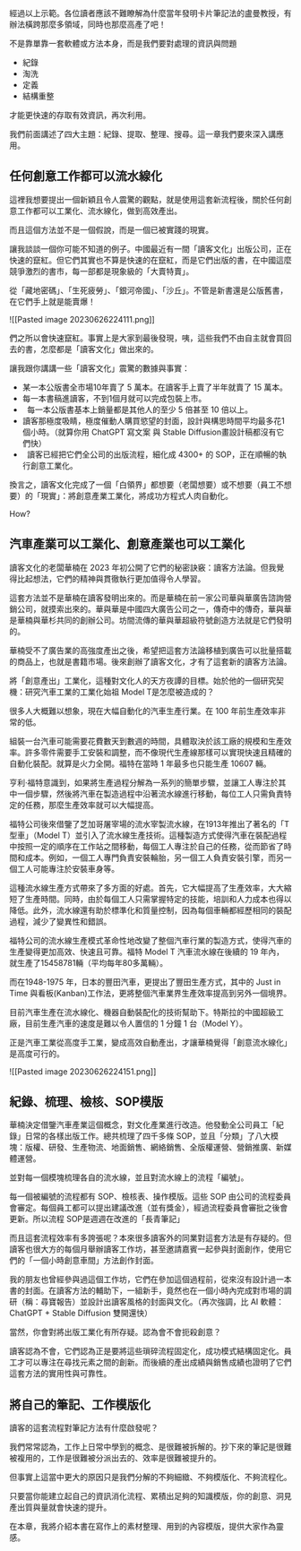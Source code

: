 經過以上示範。各位讀者應該不難瞭解為什麼當年發明卡片筆記法的盧曼教授，有辦法橫跨那麼多領域，同時也那麼高產了吧！

不是靠單靠一套軟體或方法本身，而是我們要對處理的資訊與問題

* 紀錄
* 淘洗
* 定義
* 結構重整

才能更快速的存取有效資訊，再次利用。

我們前面講述了四大主題：紀錄、提取、整理、搜尋。這一章我們要來深入講應用。


## 任何創意工作都可以流水線化

這裡我想要提出一個新穎且令人震驚的觀點，就是使用這套新流程後，關於任何創意工作都可以工業化、流水線化，做到高效產出。

而且這個方法並不是一個假說，而是一個已被實踐的現實。

讓我談談一個你可能不知道的例子。中國最近有一間「讀客文化」出版公司，正在快速的竄紅。但它們其實也不算是快速的在竄紅，而是它們出版的書，在中國這麼競爭激烈的書市，每一部都是現象級的「大賣特賣」。

從「藏地密碼」、「生死疲勞」、「銀河帝國」、「沙丘」。不管是新書還是公版舊書，在它們手上就是能賣爆！

![[Pasted image 20230626224111.png]]

們之所以會快速竄紅。事實上是大家到最後發現，咦，這些我們不由自主就會買回去的書，怎麼都是「讀客文化」做出來的。

讓我跟你講講一些「讀客文化」震驚的數據與事實：

* 某一本公版書全市場10年賣了 5 萬本。在讀客手上賣了半年就賣了 15 萬本。
*  每一本書稿進讀客，不到1個月就可以完成包裝上市。
*   每一本公版書基本上銷量都是其他人的至少 5 倍甚至 10 倍以上。
*  讀客那極度吸睛，極度催動人購買慾望的封面，設計與構思時間平均最多花1個小時。（就算你用 ChatGPT 寫文案 與 Stable Diffusion畫設計稿都沒有它們快）
*   讀客已經把它們全公司的出版流程，細化成 4300+ 的 SOP，正在順暢的執行創意工業化。

換言之，讀客文化完成了一個「白領界」都想要（老闆想要）或不想要（員工不想要）的「現實」：將創意產業工業化，將成功方程式人肉自動化。

How?

## 汽車產業可以工業化、創意產業也可以工業化

讀客文化的老闆華楠在 2023 年初公開了它們的秘密訣竅：讀客方法論。但我覺得比起想法，它們的精神與貫徹執行更加值得令人學習。

這套方法並不是華楠在讀客發明出來的。而是華楠在前一家公司華與華廣告諮詢營銷公司，就摸索出來的。華與華是中國四大廣告公司之一，傳奇中的傳奇，華與華是華楠與華杉共同的創辦公司。坊間流傳的華與華超級符號創造方法就是它們發明的。

華楠受不了廣告業的高強度產出之後，希望把這套方法論移植到廣告可以批量搭載的商品上，也就是書籍市場。後來創辦了讀客文化，才有了這套新的讀客方法論。

將「創意產出」工業化，這種對文化人的天方夜譚的目標。­始於他的一個研究契機：研究汽車工業的工業化始祖 Model T是怎麼被造成的？

很多人大概難以想象，現在大幅自動化的汽車生產行業。在 100 年前生產效率非常的低。

組裝一台汽車可能需要花費數天到數週的時間，具體取決於該工廠的規模和生產效率。許多零件需要手工安裝和調整，而不像現代生產線那樣可以實現快速且精確的自動化裝配。就算是火力全開。福特在當時 1 年最多也只能生產 10607 輛。

亨利·福特意識到，如果將生產過程分解為一系列的簡單步驟，並讓工人專注於其中一個步驟，然後將汽車在製造過程中沿著流水線進行移動，每位工人只需負責特定的任務，那麼生產效率就可以大幅提高。

福特公司後來借鑒了芝加哥屠宰場的流水宰製流水線，在1913年推出了著名的「T型車」（Model T）並引入了流水線生產技術。這種製造方式使得汽車在裝配過程中按照一定的順序在工作站之間移動，每個工人專注於自己的任務，從而節省了時間和成本。例如，一個工人專門負責安裝輪胎，另一個工人負責安裝引擎，而另一個工人可能專注於安裝車身等。

這種流水線生產方式帶來了多方面的好處。首先，它大幅提高了生產效率，大大縮短了生產時間。同時，由於每個工人只需掌握特定的技能，培訓和人力成本也得以降低。此外，流水線還有助於標準化和質量控制，因為每個車輛都經歷相同的裝配過程，減少了變異性和錯誤。

福特公司的流水線生產模式革命性地改變了整個汽車行業的製造方式，使得汽車的生產變得更加高效、快速且可靠。福特 Model T 汽車流水線在後續的 19 年內，就生產了15458781輛（平均每年80多萬輛）。

而在1948-1975 年，日本的豐田汽車，更提出了豐田生產方式，其中的 Just in Time 與看板(Kanban)工作法，更將整個汽車業界生產效率提高到另外一個境界。

目前汽車生產在流水線化、機器自動裝配化的技術幫助下。特斯拉的中國超級工廠，目前生產汽車的速度是難以令人置信的 1 分鐘 1 台（Model Y）。

正是汽車工業從高度手工業，變成高效自動產出，才讓華楠覺得「創意流水線化」是高度可行的。

![[Pasted image 20230626224151.png]]


## 紀錄、梳理、檢核、SOP模版

華楠決定借鑒汽車產業這個概念，對文化產業進行改造。他發動全公司員工「紀錄」日常的各樣出版工作。總共梳理了四千多條 SOP，並且「分類」了八大模塊：版權、研發、生產物流、地面銷售、網絡銷售、全版權運營、營銷推廣、新媒體運營。

並對每一個模塊梳理各自的流水線，並且對流水線上的流程「編號」。

每一個被編號的流程都有 SOP、檢核表、操作模版。這些 SOP 由公司的流程委員會審定。每個員工都可以提出建議改進（並有獎金），經過流程委員會審批之後會更新。所以流程 SOP是週週在改進的「長青筆記」

而且這套流程效率有多誇張呢？本來很多讀客外的同業對這套方法是有存疑的。但讀客也很大方的每個月舉辦讀客工作坊，甚至邀請嘉賓一起參與封面創作，使用它們的「一個小時創意車間」方法創作封面。

我的朋友也曾經參與過這個工作坊，它們在參加這個過程前，從來沒有設計過一本書的封面。在讀客方法的輔助下，一組新手，竟然也在一個小時內完成對市場的調研（稱：尋寶報告）並設計出讀客風格的封面與文化。（再次強調，比 AI 軟體： ChatGPT + Stable Diffusion 雙開還快）

當然，你會對將出版工業化有所存疑。認為會不會扼殺創意？

讀客認為不會，它們認為正是要將這些瑣碎流程固定化，成功模式結構固定化。員工才可以專注在尋找元素之間的創新。而後續的產出成績與銷售成績也證明了它們這套方法的實用性與可靠性。

## 將自己的筆記、工作模版化


讀客的這套流程對筆記方法有什麼啟發呢？

我們常常認為，工作上日常中學到的概念、是很難被拆解的。抄下來的筆記是很難被複用的，工作是很難被分派出去的、效率是很難被提升的。

但事實上這當中更大的原因只是我們分解的不夠細緻、不夠模版化、不夠流程化。

只要當你能建立起自己的資訊消化流程、累積出足夠的知識模版，你的創意、洞見產出質與量就會快速的提升。

在本章，我將介紹本書在寫作上的素材整理、用到的內容模版，提供大家作為靈感。